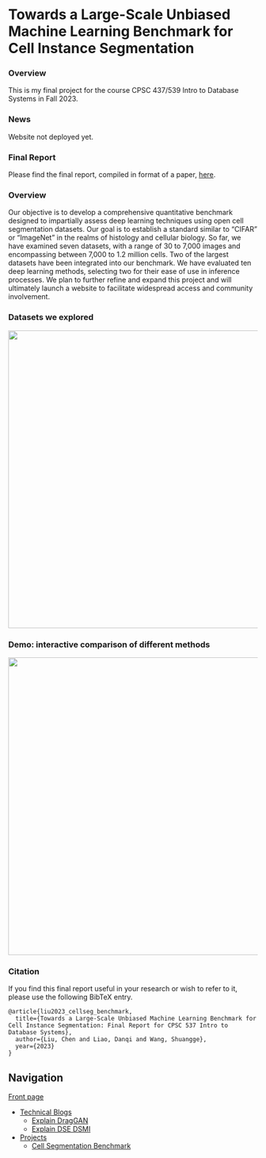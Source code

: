 # Towards a Large-Scale Unbiased Machine Learning Benchmark for Cell Instance Segmentation

### Overview
This is my final project for the course CPSC 437/539 Intro to Database Systems in Fall 2023.

### News
Website not deployed yet.

### Final Report
Please find the final report, compiled in format of a paper, [here](https://www.chenliu1996.com/publication/2023_cellseg_benchmark/main.pdf).

### Overview
Our objective is to develop a comprehensive quantitative benchmark designed to impartially assess deep learning techniques using open cell segmentation datasets. Our goal is to establish a standard similar to “CIFAR” or “ImageNet” in the realms of histology and cellular biology. So far, we have examined seven datasets, with a range of 30 to 7,000 images and encompassing between 7,000 to 1.2 million cells. Two of the largest datasets have been integrated into our benchmark. We have evaluated ten deep learning methods, selecting two for their ease of use in inference processes. We plan to further refine and expand this project and will ultimately launch a website to facilitate widespread access and community involvement.

### Datasets we explored
<img src="https://chenliu-1996.github.io/projects/CellSegBenchmark/assets/table_datasets.png" width="600">

### Demo: interactive comparison of different methods
<img src="https://chenliu-1996.github.io/projects/CellSegBenchmark/assets/comparison.png" width="600">

### Citation
If you find this final report useful in your research or wish to refer to it, please use the following BibTeX entry.
```
@article{liu2023_cellseg_benchmark,
  title={Towards a Large-Scale Unbiased Machine Learning Benchmark for Cell Instance Segmentation: Final Report for CPSC 537 Intro to Database Systems},
  author={Liu, Chen and Liao, Danqi and Wang, Shuangge},
  year={2023}
}
```

## Navigation

[Front page](https://chenliu-1996.github.io/)
  - [Technical Blogs](https://chenliu-1996.github.io/blogs/)
    - [Explain DragGAN](https://chenliu-1996.github.io/blogs/ExplainDragGAN/)
    - [Explain DSE DSMI](https://chenliu-1996.github.io/blogs/Explain_DSE_DSMI/)
  - [Projects](https://chenliu-1996.github.io/projects/)
    - [Cell Segmentation Benchmark](https://chenliu-1996.github.io/projects/CellSegBenchmark/)
